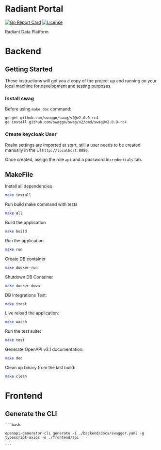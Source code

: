 # Radiant Portal

[![Go Report Card](https://goreportcard.com/badge/github.com/Ferlab-Ste-Justine/radiant-api)](https://goreportcard.com/report/github.com/Ferlab-Ste-Justine/radiant-api)
[![License](https://img.shields.io/badge/License-Apache%202.0-blue.svg)](https://opensource.org/license/apache-2-0)

Radiant Data Platform 

# Backend

## Getting Started

These instructions will get you a copy of the project up and running on your local machine for development and testing purposes.

### Install swag
Before using `make doc` command:

```
go get github.com/swaggo/swag/v2@v2.0.0-rc4
go install github.com/swaggo/swag/v2/cmd/swag@v2.0.0-rc4
```

### Create keycloak User

Realm settings are imported at start, still a user needs to be created manually in the UI `http://localhost:8080`.

Once created, assign the role `api` and a password in`credentials` tab.

## MakeFile

Install all dependencies
```bash
make install
```

Run build make command with tests
```bash
make all
```

Build the application
```bash
make build
```

Run the application
```bash
make run
```
Create DB container
```bash
make docker-run
```

Shutdown DB Container
```bash
make docker-down
```

DB Integrations Test:
```bash
make itest
```

Live reload the application:
```bash
make watch
```

Run the test suite:
```bash
make test
```

Generate OpenAPI v3.1 documentation:
```bash
make doc
```

Clean up binary from the last build:
```bash
make clean
```
# Frontend

## Generate the CLI
    
    ```bash 

    openapi-generator-cli generate -i ./backend/docs/swagger.yaml -g typescript-axios -o ./frontend/api

    ```
